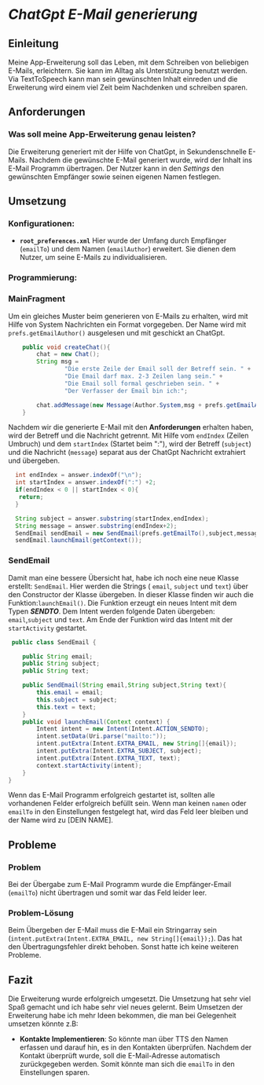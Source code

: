 # _ChatGpt E-Mail generierung_

## Einleitung
Meine App-Erweiterung soll das Leben, mit dem Schreiben von beliebigen E-Mails, erleichtern. Sie kann im Alltag als Unterstützung benutzt werden. 
Via TextToSpeech kann man sein gewünschten Inhalt einreden und die Erweiterung wird einem viel Zeit beim Nachdenken und schreiben sparen.

## Anforderungen
### Was soll meine App-Erweiterung genau leisten?

Die Erweiterung generiert mit der Hilfe von ChatGpt, in Sekundenschnelle E-Mails. Nachdem die gewünschte E-Mail generiert wurde, wird der Inhalt ins E-Mail Programm übertragen.
Der Nutzer kann in den _Settings_ den gewünschten Empfänger sowie seinen eigenen Namen festlegen. 

## Umsetzung
### Konfigurationen:
- **`root_preferences.xml`**
Hier wurde der Umfang durch Empfänger (`emailTo`) und dem Namen (`emailAuthor`) erweitert. Sie dienen dem Nutzer, um seine E-Mails zu individualisieren.
### Programmierung:
### **MainFragment**
Um ein gleiches Muster beim generieren von E-Mails zu erhalten, wird mit Hilfe von System Nachrichten ein Format vorgegeben. Der Name wird mit `prefs.getEmailAuthor()` ausgelesen und mit geschickt an ChatGpt.
``` java
    public void createChat(){
        chat = new Chat();
        String msg =
                "Die erste Zeile der Email soll der Betreff sein. " +
                "Die Email darf max. 2-3 Zeilen lang sein." +
                "Die Email soll formal geschrieben sein. " +
                "Der Verfasser der Email bin ich:";

        chat.addMessage(new Message(Author.System,msg + prefs.getEmailAuthor()));
    }
 ```
 Nachdem wir die generierte E-Mail mit den **Anforderungen** erhalten haben, wird der Betreff und die Nachricht getrennt.
 Mit Hilfe vom `endIndex` (Zeilen Umbruch) und dem `startIndex` (Startet beim ":"), wird der Betreff (`subject`) und die Nachricht (`message`) separat aus der ChatGpt Nachricht extrahiert und übergeben.  
 ``` java
   int endIndex = answer.indexOf("\n");
   int startIndex = answer.indexOf(":") +2;
   if(endIndex < 0 || startIndex < 0){
    return;
   }

   String subject = answer.substring(startIndex,endIndex);
   String message = answer.substring(endIndex+2);
   SendEmail sendEmail = new SendEmail(prefs.getEmailTo(),subject,message);
   sendEmail.launchEmail(getContext());
```
### **SendEmail**
Damit man eine bessere Übersicht hat, habe ich noch eine neue Klasse erstellt: `SendEmail`.
Hier werden die Strings ( `email`, `subject` und `text`) über den Constructor der Klasse übergeben.
In dieser Klasse finden wir auch die Funktion:`launchEmail()`. Die Funktion erzeugt ein neues Intent mit dem Typen **_SENDTO_**. Dem Intent werden folgende Daten übergeben: `email`,`subject` und `text`.
Am Ende der Funktion wird das Intent mit der `startActivity` gestartet.
``` java 
 public class SendEmail {

    public String email;
    public String subject;
    public String text;

    public SendEmail(String email,String subject,String text){
        this.email = email;
        this.subject = subject;
        this.text = text;
    }
    public void launchEmail(Context context) {
        Intent intent = new Intent(Intent.ACTION_SENDTO);
        intent.setData(Uri.parse("mailto:"));
        intent.putExtra(Intent.EXTRA_EMAIL, new String[]{email});
        intent.putExtra(Intent.EXTRA_SUBJECT, subject);
        intent.putExtra(Intent.EXTRA_TEXT, text);
        context.startActivity(intent);
    }
}
```
Wenn das E-Mail Programm erfolgreich gestartet ist, sollten alle vorhandenen Felder erfolgreich befüllt sein. Wenn man keinen `namen` oder `emailTo` in den Einstellungen festgelegt hat, wird das Feld leer bleiben und der Name wird zu [DEIN NAME].

## Probleme
### Problem
Bei der Übergabe zum E-Mail Programm wurde die Empfänger-Email (`emailTo`) nicht übertragen und somit war das Feld leider leer.
### Problem-Lösung
Beim Übergeben der E-Mail muss die E-Mail ein Stringarray sein (`intent.putExtra(Intent.EXTRA_EMAIL, new String[]{email});`).
Das hat den Übertragungsfehler direkt behoben.
Sonst hatte ich keine weiteren Probleme.

## Fazit
Die Erweiterung wurde erfolgreich umgesetzt. Die Umsetzung hat sehr viel Spaß gemacht und ich habe sehr viel neues gelernt.
Beim Umsetzen der Erweiterung habe ich mehr Ideen bekommen, die man bei Gelegenheit umsetzen könnte z.B:
- **Kontakte Implementieren**: So könnte man über TTS den Namen erfassen und darauf hin, es in den Kontakten überprüfen. Nachdem der Kontakt überprüft wurde, soll die E-Mail-Adresse automatisch zurückgegeben werden. Somit könnte man sich die `emailTo` in den Einstellungen sparen. 